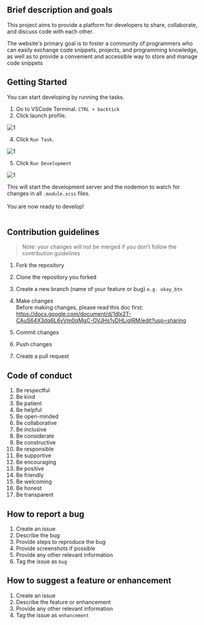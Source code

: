## Brief description and goals

This project aims to provide a platform for developers to share, collaborate, and discuss code with each other. 

The website's primary goal is to foster a community of programmers who can easily exchange code snippets, projects, and programming knowledge, as well as to provide a convenient and accessible way to store and manage code snippets

## Getting Started

You can start developing by running the tasks.
1. Go to VSCode Terminal. `CTRL + backtick`
2. Click launch profile.

![1](https://github.com/DareAngeL/project-rain/assets/45682972/9cdec2ad-0892-432d-9e35-ddb576f5d432)

4. Click `Run Task`.<br/>

![1](https://github.com/DareAngeL/project-rain/assets/45682972/fa83aeca-1cf7-46b0-b6fd-d676dfe35d1a)

5. Click `Run Development`

![1](https://github.com/DareAngeL/project-rain/assets/45682972/f66e81b3-a4a6-4d83-87b0-33384367fb9f)

This will start the development server and the nodemon to watch for changes in all `.module.scss` files.<br/>
<br/>
You are now ready to develop!
<br/><br/>
## Contribution guidelines
> Note: your changes will not be merged if you don't follow the contribution guidelines
1. Fork the repository
2. Clone the repository you forked
3. Create a new branch (name of your feature or bug) `e.g. okay_btn`
4. Make changes<br/>
Before making changes, please read this doc first:<br/>
https://docs.google.com/document/d/1dlx2T-CAuS64X3dq6L6vVm0qMgC-OVJHs1yDHLigIRM/edit?usp=sharing

5. Commit changes
6. Push changes
7. Create a pull request

## Code of conduct

1. Be respectful
2. Be kind
3. Be patient
4. Be helpful
5. Be open-minded
6. Be collaborative
7. Be inclusive
9. Be considerate
10. Be constructive
11. Be responsible
15. Be supportive
16. Be encouraging
17. Be positive
18. Be friendly
19. Be welcoming
20. Be honest
21. Be transparent

## How to report a bug

1. Create an issue
2. Describe the bug
3. Provide steps to reproduce the bug
4. Provide screenshots if possible
5. Provide any other relevant information
6. Tag the issue as `bug`

## How to suggest a feature or enhancement

1. Create an issue
2. Describe the feature or enhancement
3. Provide any other relevant information
4. Tag the issue as `enhancement`
